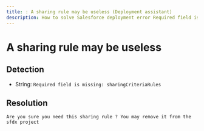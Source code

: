```yaml
---
title: : A sharing rule may be useless (Deployment assistant)
description: How to solve Salesforce deployment error Required field is missing: sharingCriteriaRules
---
```

<!-- markdownlint-disable MD013 -->
# A sharing rule may be useless

## Detection

- String: `Required field is missing: sharingCriteriaRules`

## Resolution

```shell
Are you sure you need this sharing rule ? You may remove it from the sfdx project
```
